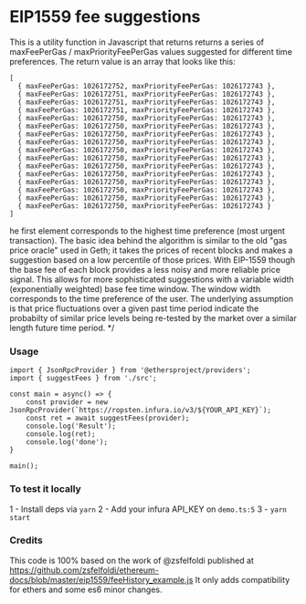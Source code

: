#  EIP1559 fee suggestions 


This is a utility function in Javascript that returns returns a series of maxFeePerGas / maxPriorityFeePerGas values suggested for different time preferences.
The return value is an array that looks like this:

```
[
  { maxFeePerGas: 1026172752, maxPriorityFeePerGas: 1026172743 },
  { maxFeePerGas: 1026172751, maxPriorityFeePerGas: 1026172743 },
  { maxFeePerGas: 1026172751, maxPriorityFeePerGas: 1026172743 },
  { maxFeePerGas: 1026172751, maxPriorityFeePerGas: 1026172743 },
  { maxFeePerGas: 1026172750, maxPriorityFeePerGas: 1026172743 },
  { maxFeePerGas: 1026172750, maxPriorityFeePerGas: 1026172743 },
  { maxFeePerGas: 1026172750, maxPriorityFeePerGas: 1026172743 },
  { maxFeePerGas: 1026172750, maxPriorityFeePerGas: 1026172743 },
  { maxFeePerGas: 1026172750, maxPriorityFeePerGas: 1026172743 },
  { maxFeePerGas: 1026172750, maxPriorityFeePerGas: 1026172743 },
  { maxFeePerGas: 1026172750, maxPriorityFeePerGas: 1026172743 },
  { maxFeePerGas: 1026172750, maxPriorityFeePerGas: 1026172743 },
  { maxFeePerGas: 1026172750, maxPriorityFeePerGas: 1026172743 },
  { maxFeePerGas: 1026172750, maxPriorityFeePerGas: 1026172743 },
  { maxFeePerGas: 1026172750, maxPriorityFeePerGas: 1026172743 },
  { maxFeePerGas: 1026172750, maxPriorityFeePerGas: 1026172743 }
]
```


he first element corresponds to the highest time preference (most urgent transaction).
The basic idea behind the algorithm is similar to the old "gas price oracle" used in Geth; it takes the prices of recent blocks and makes a suggestion based on a low percentile of those prices. With EIP-1559 though the base fee of each block provides a less noisy and more reliable price signal. This allows for more sophisticated suggestions with a variable width (exponentially weighted) base fee time window. The window width corresponds to the time preference of the user. The underlying assumption is that price fluctuations over a given past time period indicate the probabilty of similar price levels being re-tested by the market over a similar length future time period.
*/



### Usage
```
import { JsonRpcProvider } from '@ethersproject/providers';
import { suggestFees } from './src';

const main = async() => {
    const provider = new JsonRpcProvider(`https://ropsten.infura.io/v3/${YOUR_API_KEY}`);
    const ret = await suggestFees(provider);
    console.log('Result');
    console.log(ret);
    console.log('done');
}

main();
```

### To test it locally

1 - Install deps via `yarn`
2 - Add your infura API_KEY on `demo.ts:5`
3 - `yarn start`


### Credits

This code is 100% based on the work of @zsfelfoldi published at https://github.com/zsfelfoldi/ethereum-docs/blob/master/eip1559/feeHistory_example.js
It only adds compatibility for ethers and some es6 minor changes.